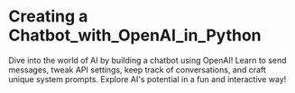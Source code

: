 # Creating a Chatbot_with_OpenAI_in_Python

Dive into the world of AI by building a chatbot using OpenAI! Learn to send messages, tweak API settings, keep track of conversations, and craft unique system prompts. Explore AI's potential in a fun and interactive way!


